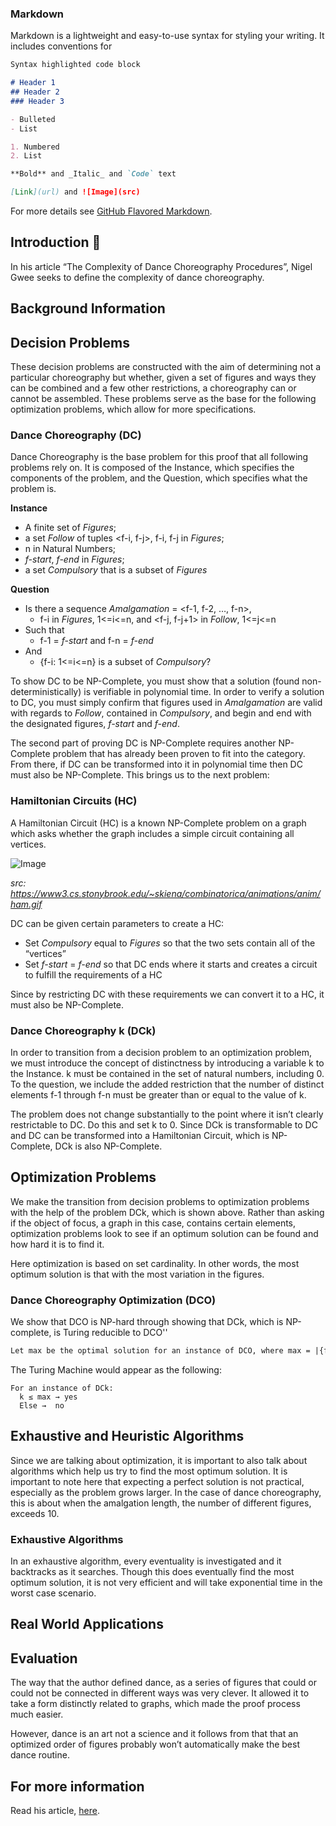 ### Markdown

Markdown is a lightweight and easy-to-use syntax for styling your writing. It includes conventions for

```markdown
Syntax highlighted code block

# Header 1
## Header 2
### Header 3

- Bulleted
- List

1. Numbered
2. List

**Bold** and _Italic_ and `Code` text

[Link](url) and ![Image](src)
```
For more details see [GitHub Flavored Markdown](https://guides.github.com/features/mastering-markdown/).


## Introduction :dancer:
In his article “The Complexity of Dance Choreography Procedures”, Nigel Gwee seeks to define the complexity of dance choreography.

## Background Information
## Decision Problems
These decision problems are constructed with the aim of determining not a particular choreography but whether, given a set of figures and ways they can be combined and a few other restrictions, a choreography can or cannot be assembled. These problems serve as the base for the following optimization problems, which allow for more specifications.

### Dance Choreography (DC)
Dance Choreography is the base problem for this proof that all following problems rely on. It is composed of the Instance, which specifies the components of the problem, and the Question, which specifies what the problem is.

**Instance**
- A finite set of _Figures_;
- a set _Follow_ of tuples <f-i, f-j>, f-i, f-j in _Figures_;
- n in Natural Numbers;
- _f-start_, _f-end_ in _Figures_;
- a set _Compulsory_ that is a subset of _Figures_

**Question**
- Is there a sequence _Amalgamation_ = <f-1, f-2, …, f-n>,
  -  f-i in _Figures_, 1<=i<=n, and <f-j, f-j+1> in _Follow_, 1<=j<=n
- Such that 
  -  f-1 = _f-start_ and f-n = _f-end_
- And
  -  {f-i: 1<=i<=n} is a subset of _Compulsory_?
  
To show DC to be NP-Complete, you must show that a solution (found non-deterministically) is verifiable in polynomial time. In order to verify a solution to DC, you must simply confirm that figures used in _Amalgamation_ are valid with regards to _Follow_, contained in _Compulsory_, and begin and end with the designated figures, _f-start_ and _f-end_.

The second part of proving DC is NP-Complete requires another NP-Complete problem that has already been proven to fit into the category. From there, if DC can be transformed into it in polynomial time then DC must also be NP-Complete. This brings us to the next problem:

### Hamiltonian Circuits (HC)
A Hamiltonian Circuit (HC) is a known NP-Complete problem on a graph which asks whether the graph includes a simple circuit containing all vertices. 

![Image](https://www3.cs.stonybrook.edu/~skiena/combinatorica/animations/anim/ham.gif)

_src: https://www3.cs.stonybrook.edu/~skiena/combinatorica/animations/anim/ham.gif_

DC can be given certain parameters to create a HC:
- Set _Compulsory_ equal to _Figures_ so that the two sets contain all of the “vertices” 
- Set _f-start_ = _f-end_ so that DC ends where it starts and creates a circuit to fulfill the requirements of a HC

Since by restricting DC with these requirements we can convert it to a HC, it must also be NP-Complete.

### Dance Choreography k (DCk)
In order to transition from a decision problem to an optimization problem, we must introduce the concept of distinctness by introducing a variable k to the Instance. k must be contained in the set of natural numbers, including 0. To the question, we include the added restriction that the number of distinct elements f-1 through f-n must be greater than or equal to the value of k. 

The problem does not change substantially to the point where it isn’t clearly restrictable to DC. Do this and set k to 0. Since DCk is transformable to DC and DC can be transformed into a Hamiltonian Circuit, which is NP-Complete, DCk is also NP-Complete.


## Optimization Problems
We make the transition from decision problems to optimization problems with the help of the problem DCk, which is shown above. Rather than asking if the object of focus, a graph in this case, contains certain elements, optimization problems look to see if an optimum solution can be found and how hard it is to find it. 

Here optimization is based on set cardinality. In other words, the most optimum solution is that with the most variation in the figures. 
### Dance Choreography Optimization (DCO)
We show that DCO is NP-hard through showing that DCk, which is NP-complete, is Turing reducible to DCO''
```markdown
Let max be the optimal solution for an instance of DCO, where max = |{f1, .. fn}|. 
```
The Turing Machine would appear as the following:
```
For an instance of DCk:
  k ≤ max → yes 
  Else →  no
```
## Exhaustive and Heuristic Algorithms
Since we are talking about optimization, it is important to also talk about algorithms which help us try to find the most optimum solution. It is important to note here that expecting a perfect solution is not practical, especially as the problem grows larger. In the case of dance choreography, this is about when the amalgation length, the number of different figures, exceeds 10.
### Exhaustive Algorithms
In an exhaustive algorithm, every eventuality is investigated and it backtracks as it searches. Though this does eventually find the most optimum solution, it is not very efficient and will take exponential time in the worst case scenario.

## Real World Applications

## Evaluation
The way that the author defined dance, as a series of figures that could or could not be connected in different ways was very clever. It allowed it to take a form distinctly related to graphs, which made the proof process much easier.

However, dance is an art not a science and it follows from that that an optimized order of figures probably won’t automatically make the best dance routine.

## For more information

Read his article, [here](http://dl6.globalstf.org/index.php/joc/article/download/1092/1025/).
